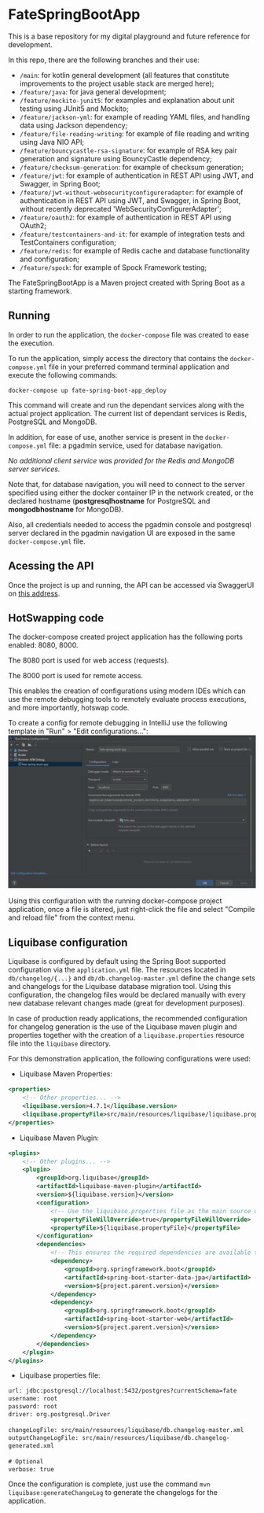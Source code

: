 # FateSpringBootApp

This is a base repository for my digital playground and future reference for development.

In this repo, there are the following branches and their use:
- `/main`: for kotlin general development (all features that constitute improvements to the project usable stack are merged here);
- `/feature/java`: for java general development;
- `/feature/mockito-junit5`: for examples and explanation about unit testing using JUnit5 and Mockito;
- `/feature/jackson-yml`: for example of reading YAML files, and handling data using Jackson dependency;
- `/feature/file-reading-writing`: for example of file reading and writing using Java NIO API;
- `/feature/bouncycastle-rsa-signature`: for example of RSA key pair generation and signature using BouncyCastle dependency;
- `/feature/checksum-generation`: for example of checksum generation;
- `/feature/jwt`: for example of authentication in REST API using JWT, and Swagger, in Spring Boot;
- `/feature/jwt-without-websecurityconfigureradapter`: for example of authentication in REST API using JWT, and Swagger, in Spring Boot, without recently deprecated 'WebSecurityConfigurerAdapter';
- `/feature/oauth2`: for example of authentication in REST API using OAuth2;
- `/feature/testcontainers-and-it`: for example of integration tests and TestContainers configuration;
- `/feature/redis`: for example of Redis cache and database functionality and configuration;
- `/feature/spock`: for example of Spock Framework testing;

The FateSpringBootApp is a Maven project created with Spring Boot as a starting framework.

## Running

In order to run the application, the `docker-compose` file was created to ease the execution.

To run the application, simply access the directory that contains the `docker-compose.yml` file in your 
preferred command terminal application and execute the following commands:

```shell
docker-compose up fate-spring-boot-app_deploy
```

This command will create and run the dependant services along with the actual project application. 
The current list of dependant services is Redis, PostgreSQL and MongoDB. 

In addition, for ease of use, another service is present in the `docker-compose.yml` file: 
a pgadmin service, used for database navigation. 

_No additional client service was provided for the Redis and MongoDB server services._

Note that, for database navigation, you will need to connect to the server
specified using either the docker container IP in the network created, 
or the declared hostname (**postgresqlhostname** for PostgreSQL and **mongodbhostname** for MongoDB).

Also, all credentials needed to access the pgadmin console and postgresql server declared in the pgadmin navigation UI are exposed 
in the same `docker-compose.yml` file.

## Acessing the API

Once the project is up and running, the API can be accessed via SwaggerUI on [this address](http://localhost:8080/fate/swagger-ui.html).

## HotSwapping code

The docker-compose created project application has the following ports enabled: 8080, 8000.

The 8080 port is used for web access (requests).

The 8000 port is used for remote access.

This enables the creation of configurations using modern IDEs which can use the remote debugging tools to remotely evaluate
process executions, and more importantly, hotswap code.

To create a config for remote debugging in IntelliJ use the following template in "Run" > "Edit configurations...":
![img.png](img.png)

Using this configuration with the running docker-compose project application, once a file is altered, just right-click the
file and select "Compile and reload file" from the context menu.

## Liquibase configuration

Liquibase is configured by default using the Spring Boot supported configuration via the `application.yml` file.
The resources located in `db/changelog/{...}` and `db/db.changelog-master.yml` define the change sets and changelogs for the Liquibase database migration tool.
Using this configuration, the changelog files would be declared manually with every new database relevant changes made (great for development purposes).

In case of production ready applications, the recommended configuration for changelog generation is the use of the Liquibase maven plugin and properties 
together with the creation of a `liquibase.properties` resource file into the `liquibase` directory.

For this demonstration application, the following configurations were used:

- Liquibase Maven Properties:
```xml
<properties>
    <!-- Other properties... -->
    <liquibase.version>4.7.1</liquibase.version>
    <liquibase.propertyFile>src/main/resources/liquibase/liquibase.properties</liquibase.propertyFile>
</properties>
```
- Liquibase Maven Plugin:
```xml
<plugins>
    <!-- Other plugins... -->
    <plugin>
        <groupId>org.liquibase</groupId>
        <artifactId>liquibase-maven-plugin</artifactId>
        <version>${liquibase.version}</version>
        <configuration>
            <!-- Use the liquibase.properties file as the main source of configuration -->
            <propertyFileWillOverride>true</propertyFileWillOverride>
            <propertyFile>${liquibase.propertyFile}</propertyFile>
        </configuration>
        <dependencies>
            <!-- This ensures the required dependencies are available to the plugin in the classpath -->
            <dependency>
                <groupId>org.springframework.boot</groupId>
                <artifactId>spring-boot-starter-data-jpa</artifactId>
                <version>${project.parent.version}</version>
            </dependency>
            <dependency>
                <groupId>org.springframework.boot</groupId>
                <artifactId>spring-boot-starter-web</artifactId>
                <version>${project.parent.version}</version>
            </dependency>
        </dependencies>
    </plugin>
</plugins>
```
- Liquibase properties file:
```properties
url: jdbc:postgresql://localhost:5432/postgres?currentSchema=fate
username: root
password: root
driver: org.postgresql.Driver

changeLogFile: src/main/resources/liquibase/db.changelog-master.xml
outputChangeLogFile: src/main/resources/liquibase/db.changelog-generated.xml

# Optional
verbose: true
```

Once the configuration is complete, just use the command `mvn liquibase:generateChangeLog` to generate the changelogs for the application.